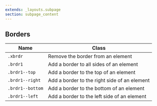 ```yaml
---
extends: _layouts.subpage
section: subpage_content
---
```

<h2 class="tcg50 ft10 fw3 mb2 md-mb3">Borders</h2>
<!-- <p class="tcg50 ft5 fw3 mb1 lh2"><code>.xbrdr</code></p> -->

<!-- <p class="tcg50 ft5 fw3 mb4 lh2">Remove a border from an element.</p> -->

<table class="w100 mb6 ft4 tcg60 lh2">
    <thead>
        <tr class="brdr1--bottom bcg10">
            <th class="pv1">Name</th>
            <th class="pv1">Class</th>
        </tr>
    </thead>
    <tbody>
        <tr class="brdr1--bottom bcg10">
            <td class="pv1"><code>.xbrdr</code></td>
            <td class="pv1">Remove the border from an element</td>
        </tr>
        <tr class="brdr1--bottom bcg10">
            <td class="pv1"><code>.brdr1</code></td>
            <td class="pv1">Add a border to all sides of an element</td>
        </tr>
        <tr class="brdr1--bottom bcg10">
            <td class="pv1"><code>.brdr1--top</code></td>
            <td class="pv1">Add a border to the top of an element</td>
        </tr>
        <tr class="brdr1--bottom bcg10">
            <td class="pv1"><code>.brdr1--right</code></td>
            <td class="pv1">Add a border to the right side of an element</td>
        </tr>
        <tr class="brdr1--bottom bcg10">
            <td class="pv1"><code>.brdr1--bottom</code></td>
            <td class="pv1">Add a border to the bottom of an element</td>
        </tr>
        <tr class="brdr1--bottom bcg10">
            <td class="pv1"><code>.brdr1--left</code></td>
            <td class="pv1">Add a border to the left side of an element</td>
        </tr>
    </tbody>
</table>
